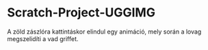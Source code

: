 # Scratch-Project-UGGIMG
A zöld zászlóra kattintáskor elindul egy animáció, mely során a lovag megszelidíti a vad griffet.
